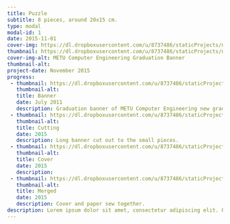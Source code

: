 ```yaml
---
title: Puzzle
subtitle: 8 pieces, around 20x15 cm.
type: modal
modal-id: 1
date: 2015-11-01
cover-img: https://dl.dropboxusercontent.com/u/8737486/staticProjects/notebook-project/CollectionPlaces/banner.jpg
thumbnail: https://dl.dropboxusercontent.com/u/8737486/staticProjects/notebook-project/Notebooks/puzzle_open_s.jpg
cover-img-alt: METU Computer Engineering Graduation Banner
thumbnail-alt:
project-date: November 2015
progress:
 - thumbnail: https://dl.dropboxusercontent.com/u/8737486/staticProjects/notebook-project/CollectionPlaces/banner_cube.jpg
   thumbnail-alt:
   title: Banner
   date: July 2011
   description: Graduation banner of METU Computer Engineering new grads.
 - thumbnail: https://dl.dropboxusercontent.com/u/8737486/staticProjects/notebook-project/Progress/banner_cut_out_s.jpg
   thumbnail-alt:
   title: Cutting
   date: 2015
   description: Long banner cut out to the small pieces.
 - thumbnail: https://dl.dropboxusercontent.com/u/8737486/staticProjects/notebook-project/Progress/puzzle_together_s.jpg
   thumbnail-alt:
   title: Cover
   date: 2015
   description:
 - thumbnail: https://dl.dropboxusercontent.com/u/8737486/staticProjects/notebook-project/Progress/puzzle_combined_s.jpg
   thumbnail-alt:
   title: Merged
   date: 2015
   description: Cover and paper sew together.
description: Lorem ipsum dolor sit amet, consectetur adipiscing elit. Pellentesque maximus tortor ac orci hendrerit posuere. Curabitur tincidunt venenatis lectus et ornare. Donec condimentum, lorem a vehicula ultricies, magna sapien eleifend est, vel euismod tortor sapien sed lectus. Duis urna leo, consequat nec vehicula eu, facilisis quis mauris. Sed hendrerit nulla quis fermentum fermentum. Cras malesuada, nulla a dapibus malesuada, nibh purus laoreet dui, ac sollicitudin tortor felis ac eros. Aliquam tristique lorem a felis volutpat, eu efficitur dolor suscipit. Integer eget magna at sem imperdiet pulvinar nec sed nisl. Duis gravida feugiat eros, sed aliquam neque. Nullam et euismod nisi, quis consequat magna. In hac habitasse platea dictumst. In semper tincidunt enim id bibendum. Phasellus dignissim lacinia ullamcorper.
---
```

